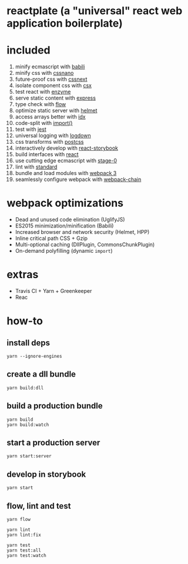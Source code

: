 # reactplate (a "universal" react web application boilerplate)

# included

1. minify ecmascript with [babili](https://npmjs.com/package/babili)
1. minify css with [cssnano](https://npmjs.com/package/cssnano)
1. future-proof css with [cssnext](https://npmjs.com/package/postcss-cssnext)
1. isolate component css with [csx](https://npmjs.com/package/csx)
1. test react with [enzyme](https://npmjs.com/package/enzyme)
1. serve static content with [express](https://npmjs.com/package/express)
1. type check with [flow](https://npmjs.com/package/flow-bin)
1. optimize static server with [helmet](https://npmjs.com/package/helmet)
1. access arrays better with [idx](https://npmjs.com/package/idx)
1. code-split with [import()](https://npmjs.com/package/babel-plugin-syntax-dynamic-import)
1. test with [jest](https://npmjs.com/package/jest)
1. universal logging with [logdown](https://npmjs.com/package/logdown)
1. css transforms with [postcss](https://npmjs.com/package/postcss-cssnext)
1. interactively develop with [react-storybook](https://npmjs.com/package/@storybook/react)
1. build interfaces with [react](https://npmjs.com/package/react)
1. use cutting edge ecmascript with [stage-0](https://npmjs.com/package/babel-preset-stage-0)
1. lint with [standard](https://npmjs.com/package/standard)
1. bundle and load modules with [webpack 3](https://npmjs.com/package/webpack)
1. seamlessly configure webpack with [webpack-chain](https://npmjs.com/package/webpack-chain)

# webpack optimizations
- Dead and unused code elimination (UglifyJS)
- ES2015 minimization/minification (Babili)
- Increased browser and network security (Helmet, HPP)
- Inline critical path CSS + Gzip
- Multi-optional caching (DllPlugin, CommonsChunkPlugin)
- On-demand polyfilling (dynamic `import`)

# extras
- Travis CI + Yarn + Greenkeeper
- Reac

# how-to

## install deps
```
yarn --ignore-engines
```

## create a dll bundle
```
yarn build:dll
```

## build a production bundle
```
yarn build
yarn build:watch
```

## start a production server
```
yarn start:server
```

## develop in storybook
```
yarn start
```

## flow, lint and test
```
yarn flow

yarn lint
yarn lint:fix

yarn test
yarn test:all
yarn test:watch
```
